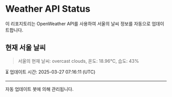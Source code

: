 
# Weather API Status

이 리포지토리는 OpenWeather API를 사용하여 서울의 날씨 정보를 자동으로 업데이트합니다.

## 현재 서울 날씨
> 서울의 현재 날씨: overcast clouds, 온도: 18.96°C, 습도: 43%

⏳ 업데이트 시간: 2025-03-27 07:16:11 (UTC)

---
자동 업데이트 봇에 의해 관리됩니다.
